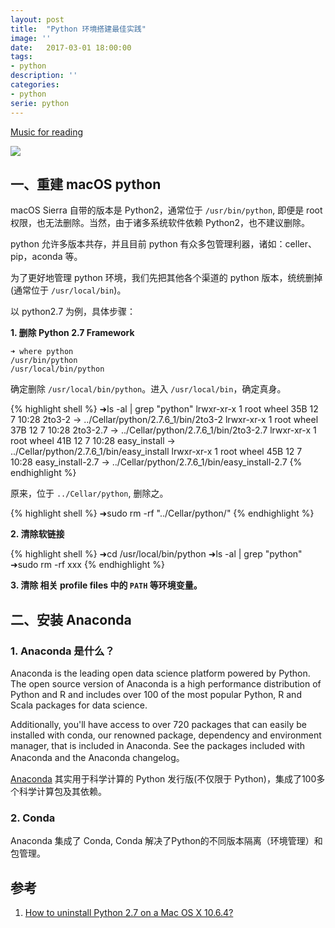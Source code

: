 ```yaml
---
layout: post
title:  "Python 环境搭建最佳实践"
image: ''
date:   2017-03-01 18:00:00
tags:
- python
description: ''
categories:
- python
serie: python
---
```


<p class="music-read"><a href="https://y.qq.com/n/yqq/song/434676_num.html?ADTAG=h5_playsong&no_redirect=1">Music for reading</a></p>

<img src="/land-ml/assets/img/mm/python-env-best-prictise.png.png">

## 一、重建 macOS python

macOS Sierra 自带的版本是 Python2，通常位于 `/usr/bin/python`, 即便是 root 权限，也无法删除。当然，由于诸多系统软件依赖 Python2，也不建议删除。

python 允许多版本共存，并且目前 python 有众多包管理利器，诸如：celler、pip，aconda 等。

为了更好地管理 python 环境，我们先把其他各个渠道的 python 版本，统统删掉(通常位于 `/usr/local/bin`)。

以 python2.7 为例，具体步骤：

**1. 删除 Python 2.7 Framework**

``` shell
➜ where python
/usr/bin/python
/usr/local/bin/python
```

确定删除 `/usr/local/bin/python`。进入 `/usr/local/bin`，确定真身。

{% highlight shell %}
➜ls -al | grep "python"
lrwxr-xr-x  1 root       wheel    35B 12  7 10:28 2to3-2 -> ../Cellar/python/2.7.6_1/bin/2to3-2
lrwxr-xr-x  1 root       wheel    37B 12  7 10:28 2to3-2.7 -> ../Cellar/python/2.7.6_1/bin/2to3-2.7
lrwxr-xr-x  1 root       wheel    41B 12  7 10:28 easy_install -> ../Cellar/python/2.7.6_1/bin/easy_install
lrwxr-xr-x  1 root       wheel    45B 12  7 10:28 easy_install-2.7 -> ../Cellar/python/2.7.6_1/bin/easy_install-2.7
{% endhighlight %}

原来，位于 `../Cellar/python`, 删除之。

{% highlight shell %}
➜sudo rm -rf "../Cellar/python/"
{% endhighlight %}

**2. 清除软链接**

{% highlight shell %}
➜cd /usr/local/bin/python
➜ls -al | grep "python"
➜sudo rm -rf xxx
{% endhighlight %}

**3. 清除 相关 profile files 中的 `PATH` 等环境变量。**


## 二、安装 Anaconda

### 1. Anaconda 是什么？

<p>     Anaconda is the leading open data science platform powered by Python. The open source version of Anaconda is a high performance distribution of Python and R and includes over 100 of the most popular Python, R and Scala packages for data science.</p>

<p>     Additionally, you'll have access to over 720 packages that can easily be installed with conda, our renowned package, dependency and environment manager, that is included in Anaconda. See the packages included with Anaconda and the Anaconda changelog。</p>

<a href="https://www.continuum.io/" target="_blank">Anaconda</a> 其实用于科学计算的 Python 发行版(不仅限于 Python)，集成了100多个科学计算包及其依赖。

### 2. Conda
Anaconda 集成了 Conda,  Conda 解决了Python的不同版本隔离（环境管理）和包管理。


## 参考
1. <a href="http://stackoverflow.com/questions/3819449/how-to-uninstall-python-2-7-on-a-mac-os-x-10-6-4" target="_blank">How to uninstall Python 2.7 on a Mac OS X 10.6.4?</a>
